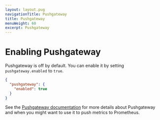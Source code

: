 ```yaml
---
layout: layout.pug
navigationTitle: Pushgateway
title: Pushgateway
menuWeight: 60
excerpt: Pushgateway
---
```


# Enabling Pushgateway

Pushgateway is off by default.
You can enable it by setting `pushgateway.enabled` to `true`.

```json
{
  "pushgateway": {
    "enabled": true
  }
}
```

See the [Pushgateway documentation](https://prometheus.io/docs/practices/pushing/) for more details about Pushgateway and when you might want to use it to push metrics to Prometheus.
